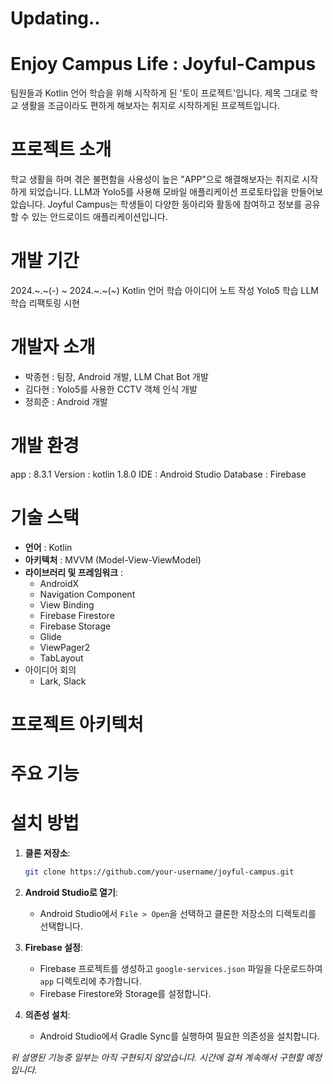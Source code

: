 # Updating..

# Enjoy Campus Life : Joyful-Campus
팀원들과 Kotlin 언어 학습을 위해 시작하게 된 '토이 프로젝트'입니다. 제목 그대로 학교 생활을 조금이라도 편하게 해보자는 취지로 시작하게된 프로젝트입니다.

# 프로젝트 소개
학교 생활을 하며 겪은 불편함을 사용성이 높은 "APP"으로 해결해보자는 취지로 시작하게 되었습니다. LLM과 Yolo5를 사용해 모바일 애플리케이션 프로토타입을 만들어보았습니다.
Joyful Campus는 학생들이 다양한 동아리와 활동에 참여하고 정보를 공유할 수 있는 안드로이드 애플리케이션입니다.

# 개발 기간
2024.~.~(-) ~ 2024.~.~(~)
Kotlin 언어 학습
아이디어 노트 작성
Yolo5 학습
LLM 학습
리팩토링
시현

# 개발자 소개
- 박종현 : 팀장, Android 개발, LLM Chat Bot 개발
- 김다현 : Yolo5를 사용한 CCTV 객체 인식 개발
- 정희준 : Android 개발

# 개발 환경
app : 8.3.1
Version : kotlin 1.8.0
IDE : Android Studio
Database : Firebase

# 기술 스택
- **언어** : Kotlin
- **아키텍처** : MVVM (Model-View-ViewModel)
- **라이브러리 및 프레임워크** :
  - AndroidX
  - Navigation Component
  - View Binding
  - Firebase Firestore
  - Firebase Storage
  - Glide
  - ViewPager2
  - TabLayout
- 아이디어 회의
  - Lark, Slack

# 프로젝트 아키텍처

# 주요 기능

# 설치 방법
1. **클론 저장소**:
    ```sh
    git clone https://github.com/your-username/joyful-campus.git
    ```

2. **Android Studio로 열기**:
    - Android Studio에서 `File > Open`을 선택하고 클론한 저장소의 디렉토리를 선택합니다.

3. **Firebase 설정**:
    - Firebase 프로젝트를 생성하고 `google-services.json` 파일을 다운로드하여 `app` 디렉토리에 추가합니다.
    - Firebase Firestore와 Storage를 설정합니다.

4. **의존성 설치**:
    - Android Studio에서 Gradle Sync를 실행하여 필요한 의존성을 설치합니다.

  *위 설명된 기능중 일부는 아직 구현되지 않았습니다. 시간에 걸쳐 계속해서 구현할 예정입니다.*
